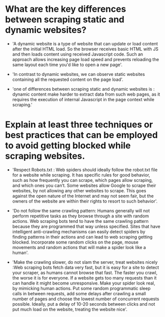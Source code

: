 # What are the key differences between scraping static and dynamic websites?

* 'A dynamic website is a type of website that can update or load content after the initial HTML load. So the browser receives basic HTML with JS and then loads content using received Javascript code. Such an approach allows increasing page load speed and prevents reloading the same layout each time you'd like to open a new page'.

* 'In contrast to dynamic websites, we can observe static websites containing all the requested content on the page load'.

* 'one of differences between scraping static and dynamic websites is : dynamic content make harder to extract data from such web pages, as it requires the execution of internal Javascript in the page context while scraping.'



# Explain at least three techniques or best practices that can be employed to avoid getting blocked while scraping websites.

* 'Respect Robots.txt : Web spiders should ideally follow the robot.txt file for a website while scraping. It has specific rules for good behavior, such as how frequently you can scrape, which pages allow scraping, and which ones you can’t. Some websites allow Google to scrape their websites, by not allowing any other websites to scrape. This goes against the open nature of the Internet and may not seem fair, but the owners of the website are within their rights to resort to such behavior'. 

* 'Do not follow the same crawling pattern: Humans generally will not perform repetitive tasks as they browse through a site with random actions. Web scraping bots tend to have the same crawling pattern because they are programmed that way unless specified. Sites that have intelligent anti-crawling mechanisms can easily detect spiders by finding patterns in their actions and can lead to web scraping getting blocked.
Incorporate some random clicks on the page, mouse movements and random actions that will make a spider look like a human'.

* 'Make the crawling slower, do not slam the server, treat websites nicely :Web scraping bots fetch data very fast, but it is easy for a site to detect your scraper, as humans cannot browse that fast. The faster you crawl, the worse it is for everyone. If a website gets too many requests than it can handle it might become unresponsive.
Make your spider look real, by mimicking human actions. Put some random programmatic sleep calls in between requests, add some delays after crawling a small number of pages and choose the lowest number of concurrent requests possible. Ideally, put a delay of 10-20 seconds between clicks and not put much load on the website, treating the website nice'.